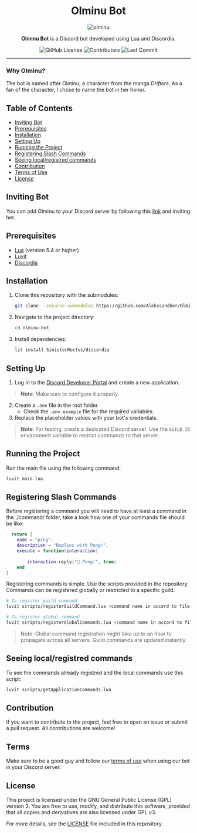 <div align="center">
    
# Olminu Bot  
![olminu](https://github.com/user-attachments/assets/4c40c886-4127-4498-981a-d6a9e5ed932a)



**Olminu Bot** is a Discord bot developed using Lua and Discordia.

![GitHub License](https://img.shields.io/github/license/Alekssandher/olminu-bot?style=flat-square)
![Contributors](https://img.shields.io/github/contributors/Alekssandher/olminu-bot?style=flat-square)
![Last Commit](https://img.shields.io/github/last-commit/Alekssandher/olminu-bot?style=flat-square)
</div>

---

### Why Olminu?
The bot is named after Olminu, a character from the manga *Drifters*. As a fan of the character, I chose to name the bot in her honor.

## Table of Contents
- [Inviting Bot](#inviting-bot)
- [Prerequisites](#prerequisites)
- [Installation](#installation)
- [Setting Up](#setting-up)
- [Running the Project](#running-the-project)
- [Registering Slash Commands](#registering-slash-commands)
- [Seeing local/registred commands](#seeing-local/registred-commands)
- [Contribution](#contribution)
- [Terms of Use](#terms)
- [License](#license)

## Inviting Bot
You can add Olminu to your Discord server by following this [link](https://discord.com/oauth2/authorize?client_id=1303531869878358036) and inviting her.

## Prerequisites
- [Lua](https://www.lua.org/) (version 5.4 or higher)
- [Luvit](https://luvit.io/)
- [Discordia](https://github.com/SinisterRectus/Discordia)

## Installation

1. Clone this repository with the submodules:
    ```bash
    git clone --recurse-submodules https://github.com/Alekssandher/Olminu-Bot-Lua.git
    ```
2. Navigate to the project directory:
    ```bash
    cd olminu-bot
    ```
3. Install dependencies:
    ```bash
    lit install SinisterRectus/discordia
    ```

## Setting Up

1. Log in to the [Discord Developer Portal](https://discord.com/developers) and create a new application.
> **Note**: Make sure to configure it properly.
2. Create a `.env` file in the root folder.
    - Check the `.env.example` file for the required variables.
3. Replace the placeholder values with your bot's credentials.

> **Note**: For testing, create a dedicated Discord server. Use the `GUILD_ID` environment variable to restrict commands to that server.

## Running the Project

Run the main file using the following command:

```bash
luvit main.lua
```

## Registering Slash Commands
Before registering a command you will need to have at least a command in the ./command/ folder, take a look how one of your commands file should be like:
```lua
  return {
    name = "ping",
    description = "Replies with Pong!",
    execute = function(interaction)
        
        interaction:reply("🏓 Pong!", true)
    end
}
```
Registering commands is simple. Use the scripts provided in the repository.
Commands can be registered globally or restricted to a specific guild.

```bash
# To register guild command
luvit scripts/registerGuildCommand.lua <command name in accord to file names in ./commands/>
```
```bash
# To register global command
luvit scripts/registerGlobalCommands.lua <command name in accord to file names in ./commands/>
```
> Note: Global command registration might take up to an hour to propagate across all servers. Guild commands are updated instantly.
## Seeing local/registred commands
To see the commands already registred and the local commands use this script:
```bash
luvit scripts/getApplicationCommands.lua
```
## Contribution
If you want to contribute to the project, feel free to open an issue or submit a pull request. All contributions are welcome!

## Terms
Make sure to be a good guy and follow our [terms of use](TERMS.md) when using our bot in your Discord server.

## License
This project is licensed under the GNU General Public License (GPL) version 3. You are free to use, modify, and distribute this software, provided that all copies and derivatives are also licensed under GPL v3.

For more details, see the [LICENSE](https://github.com/Alekssandher/olminu-bot/blob/main/LICENSE) file included in this repository.

